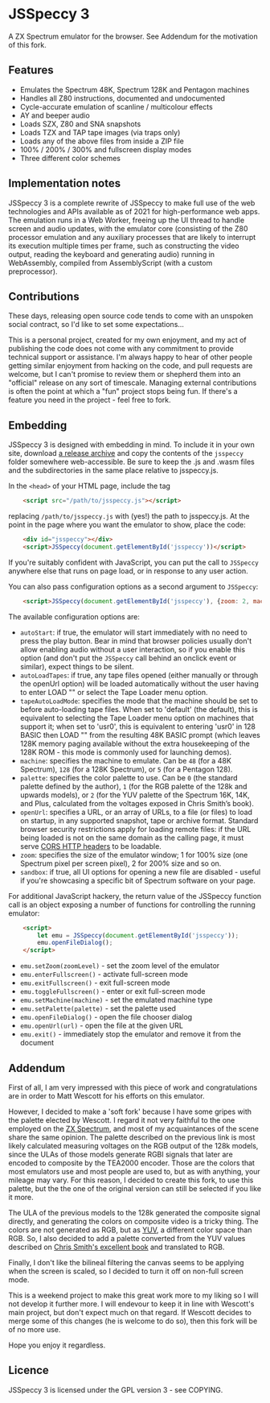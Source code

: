# JSSpeccy 3

A ZX Spectrum emulator for the browser.
See Addendum for the motivation of this fork.

## Features

* Emulates the Spectrum 48K, Spectrum 128K and Pentagon machines
* Handles all Z80 instructions, documented and undocumented
* Cycle-accurate emulation of scanline / multicolour effects
* AY and beeper audio
* Loads SZX, Z80 and SNA snapshots
* Loads TZX and TAP tape images (via traps only)
* Loads any of the above files from inside a ZIP file
* 100% / 200% / 300% and fullscreen display modes
* Three different color schemes

## Implementation notes

JSSpeccy 3 is a complete rewrite of JSSpeccy to make full use of the web technologies and APIs available as of 2021 for high-performance web apps. The emulation runs in a Web Worker, freeing up the UI thread to handle screen and audio updates, with the emulator core (consisting of the Z80 processor emulation and any auxiliary processes that are likely to interrupt its execution multiple times per frame, such as constructing the video output, reading the keyboard and generating audio) running in WebAssembly, compiled from AssemblyScript (with a custom preprocessor).

## Contributions

These days, releasing open source code tends to come with an unspoken social contract, so I'd like to set some expectations...

This is a personal project, created for my own enjoyment, and my act of publishing the code does not come with any commitment to provide technical support or assistance. I'm always happy to hear of other people getting similar enjoyment from hacking on the code, and pull requests are welcome, but I can't promise to review them or shepherd them into an "official" release on any sort of timescale. Managing external contributions is often the point at which a "fun" project stops being fun. If there's a feature you need in the project - feel free to fork.

## Embedding

JSSpeccy 3 is designed with embedding in mind. To include it in your own site, download [a release archive](https://github.com/gasman/jsspeccy3/releases) and copy the contents of the `jsspeccy` folder somewhere web-accessible. Be sure to keep the .js and .wasm files and the subdirectories in the same place relative to jsspeccy.js.

In the `<head>` of your HTML page, include the tag

```html
    <script src="/path/to/jsspeccy.js"></script>
```

replacing `/path/to/jsspeccy.js` with (yes!) the path to jsspeccy.js. At the point in the page where you want the emulator to show, place the code:

```html
    <div id="jsspeccy"></div>
    <script>JSSpeccy(document.getElementById('jsspeccy'))</script>
```

If you're suitably confident with JavaScript, you can put the call to `JSSpeccy` anywhere else that runs on page load, or in response to any user action.

You can also pass configuration options as a second argument to `JSSpeccy`:

```html
    <script>JSSpeccy(document.getElementById('jsspeccy'), {zoom: 2, machine: 48})</script>
```

The available configuration options are:

* `autoStart`: if true, the emulator will start immediately with no need to press the play button. Bear in mind that browser policies usually don't allow enabling audio without a user interaction, so if you enable this option (and don't put the `JSSpeccy` call behind an onclick event or similar), expect things to be silent.
* `autoLoadTapes`: if true, any tape files opened (either manually or through the openUrl option) will be loaded automatically without the user having to enter LOAD "" or select the Tape Loader menu option.
* `tapeAutoLoadMode`: specifies the mode that the machine should be set to before auto-loading tape files. When set to 'default' (the default), this is equivalent to selecting the Tape Loader menu option on machines that support it; when set to 'usr0', this is equivalent to entering 'usr0' in 128 BASIC then LOAD "" from the resulting 48K BASIC prompt (which leaves 128K memory paging available without the extra housekeeping of the 128K ROM - this mode is commonly used for launching demos).
* `machine`: specifies the machine to emulate. Can be `48` (for a 48K Spectrum), `128` (for a 128K Spectrum), or `5` (for a Pentagon 128).
* `palette`: specifies the color palette to use. Can be `0` (the standard palette defined by the author), `1` (for the RGB palette of the 128k and upwards models), or `2` (for the YUV palette of the Spectrum 16K, 14K, and Plus, calculated from the voltages exposed in Chris Smith’s book).
* `openUrl`: specifies a URL, or an array of URLs, to a file (or files) to load on startup, in any supported snapshot, tape or archive format. Standard browser security restrictions apply for loading remote files: if the URL being loaded is not on the same domain as the calling page, it must serve [CORS HTTP headers](https://developer.mozilla.org/en-US/docs/Web/HTTP/CORS) to be loadable.
* `zoom`: specifies the size of the emulator window; 1 for 100% size (one Spectrum pixel per screen pixel), 2 for 200% size and so on.
* `sandbox`: if true, all UI options for opening a new file are disabled - useful if you're showcasing a specific bit of Spectrum software on your page.

For additional JavaScript hackery, the return value of the JSSpeccy function call is an object exposing a number of functions for controlling the running emulator:

```html
    <script>
        let emu = JSSpeccy(document.getElementById('jsspeccy'));
        emu.openFileDialog();
    </script>
```

* `emu.setZoom(zoomLevel)` - set the zoom level of the emulator
* `emu.enterFullscreen()` - activate full-screen mode
* `emu.exitFullscreen()` - exit full-screen mode
* `emu.toggleFullscreen()` - enter or exit full-screen mode
* `emu.setMachine(machine)` - set the emulated machine type
* `emu.setPalette(palette)` - set the palette used
* `emu.openFileDialog()` - open the file chooser dialog
* `emu.openUrl(url)` - open the file at the given URL
* `emu.exit()` - immediately stop the emulator and remove it from the document

## Addendum

First of all, I am very impressed with this piece of work and congratulations are in order to Matt Wescott for his efforts on this emulator.

However, I decided to make a 'soft fork' because I have some gripes with the palette elected by Wescott.
I regard it not very faithful to the one employed on the [ZX Spectrum](https://en.wikipedia.org/wiki/ZX_Spectrum_graphic_modes#Colour_palette), and most of my acquaintances of the scene share the same opinion.
The palette described on the previous link is most likely calculated measuring voltages on the RGB output of the 128k models, since the ULAs of those models generate RGBI signals that later are encoded to composite by the TEA2000 encoder.
Those are the colors that most emulators use and most people are used to, but as with anything, your mileage may vary.
For this reason, I decided to create this fork, to use this palette, but the the one of the original version can still be selected if you like it more.

The ULA of the previous models to the 128k generated the composite signal directly, and generating the colors on composite video is a tricky thing.
The colors are not generated as RGB, but as [YUV](https://en.wikipedia.org/wiki/YUV), a different color space than RGB.
So, I also decided to add a palette converted from the YUV values described on [Chris Smith's excellent book](http://www.zxdesign.info/book/) and translated to RGB.

Finally, I don't like the bilineal filtering the canvas seems to be applying when the screen is scaled, so I decided to turn it off on non-full screen mode.

This is a weekend project to make this great work more to my liking so I will not develop it further more.
I will endevour to keep it in line with Wescott's main project, but don't expect much on that regard.
If Wescott decides to merge some of this changes (he is welcome to do so), then this fork will be of no more use.

Hope you enjoy it regardless.

## Licence

JSSpeccy 3 is licensed under the GPL version 3 - see COPYING.
